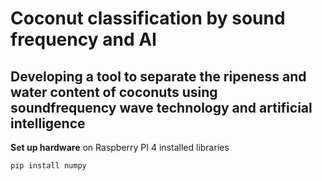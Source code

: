 # Coconut classification by sound frequency and AI
## Developing a tool to separate the ripeness and water content of coconuts using soundfrequency wave technology and artificial intelligence

**Set up hardware**
on Raspberry PI 4 installed libraries
```sh
pip install numpy
